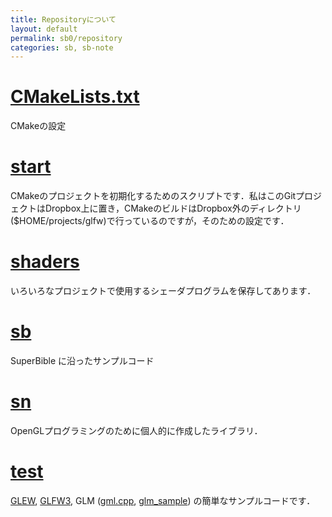 ```yaml
---
title: Repositoryについて
layout: default
permalink: sb0/repository
categories: sb, sb-note
---
```


# [CMakeLists.txt](/github/CMakeLists.txt)

CMakeの設定

# [start](/tools/start)

CMakeのプロジェクトを初期化するためのスクリプトです．私はこのGitプロジェクトはDropbox上に置き，CMakeのビルドはDropbox外のディレクトリ($HOME/projects/glfw)で行っているのですが，そのための設定です．

# [shaders](/shaders/sb)

いろいろなプロジェクトで使用するシェーダプログラムを保存してあります．

# [sb](/sb/)

SuperBible に沿ったサンプルコード

# [sn](/sn/)

OpenGLプログラミングのために個人的に作成したライブラリ．

# [test](/sn/test)

[GLEW](/sb/test/glew.cpp), [GLFW3](/sb/test/glfw.cpp), GLM ([gml.cpp](/sb/test/glm.cpp), [glm_sample](/sb/test/glm_sample.cpp)) の簡単なサンプルコードです．

